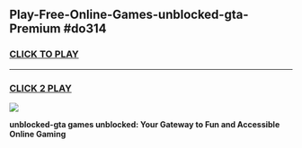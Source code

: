 
## Play-Free-Online-Games-unblocked-gta-Premium #do314
<h3>
<a href="https://premium.freeplayer.one?title=unblocked-gta&ref=8M">CLICK TO PLAY</a></h3>
<hr>

<h3>
<a href="https://premium.freeplayer.one?title=unblocked-gta&ref=8M">CLICK 2 PLAY</a>
  
</h3>

<a href="https://premium.freeplayer.one?title=unblocked-gta&ref=8M"><img src="https://clearcache.store/games.png"></a>


**unblocked-gta games unblocked: Your Gateway to Fun and Accessible Online Gaming**

